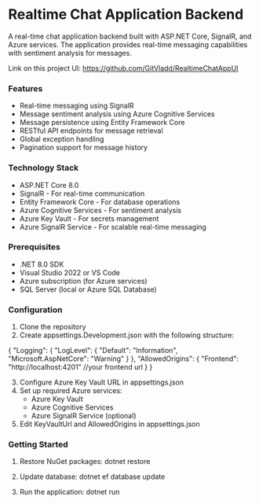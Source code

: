 # Realtime Chat Application Backend

A real-time chat application backend built with ASP.NET Core, SignalR, and Azure services. The application provides real-time messaging capabilities with sentiment analysis for messages.

Link on this project UI: https://github.com/GitVladd/RealtimeChatAppUI

### Features

- Real-time messaging using SignalR
- Message sentiment analysis using Azure Cognitive Services
- Message persistence using Entity Framework Core
- RESTful API endpoints for message retrieval
- Global exception handling
- Pagination support for message history

### Technology Stack

- ASP.NET Core 8.0
- SignalR - For real-time communication
- Entity Framework Core - For database operations
- Azure Cognitive Services - For sentiment analysis
- Azure Key Vault - For secrets management
- Azure SignalR Service - For scalable real-time messaging

### Prerequisites

- .NET 8.0 SDK
- Visual Studio 2022 or VS Code
- Azure subscription (for Azure services)
- SQL Server (local or Azure SQL Database)

### Configuration

1. Clone the repository
2. Create appsettings.Development.json with the following structure:

{
    "Logging": {
        "LogLevel": {
            "Default": "Information",
            "Microsoft.AspNetCore": "Warning"
        }
    },
    "AllowedOrigins": {
        "Frontend": "http://localhost:4201" //your frontend url
    }
}

3. Configure Azure Key Vault URL in appsettings.json
4. Set up required Azure services:
   - Azure Key Vault
   - Azure Cognitive Services
   - Azure SignalR Service (optional)
5. Edit KeyVaultUrl and AllowedOrigins in appsettings.json

### Getting Started

1. Restore NuGet packages:
dotnet restore

2. Update database:
dotnet ef database update

3. Run the application:
dotnet run
